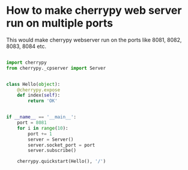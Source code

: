 # How to make cherrypy web server run on multiple ports

This would make cherrypy webserver run on the ports like 8081, 8082, 8083, 8084 etc.


```python

import cherrypy
from cherrypy._cpserver import Server


class Hello(object):
    @cherrypy.expose
    def index(self):
        return 'OK'


if __name__ == '__main__':
    port = 8081
    for i in range(10):
        port += 1
        server = Server()
        server.socket_port = port
        server.subscribe()

    cherrypy.quickstart(Hello(), '/')

```